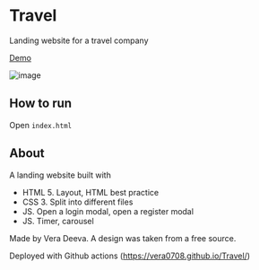 # Travel

Landing website for a travel company

[Demo](https://vera0708.github.io/Travel/)

![image](https://user-images.githubusercontent.com/111682119/211214086-cb2b1c67-bf54-44af-9e17-451476c429b5.png)

## How to run

Open `index.html`

## About

A landing website built with 
- HTML 5. Layout, HTML best practice  
- CSS 3. Split into different files
- JS. Open a login modal, open a register modal
- JS. Timer, carousel

Made by Vera Deeva. A design was taken from a free source.

Deployed with Github actions (https://vera0708.github.io/Travel/)


